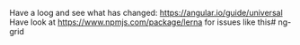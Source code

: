 Have a loog and see what has changed: https://angular.io/guide/universal Have look at https://www.npmjs.com/package/lerna for issues like this# ng-grid
